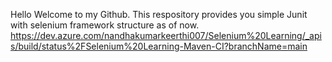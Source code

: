 Hello Welcome to my Github.
This respository provides you simple Junit with selenium framework structure as of now.
https://dev.azure.com/nandhakumarkeerthi007/Selenium%20Learning/_apis/build/status%2FSelenium%20Learning-Maven-CI?branchName=main
